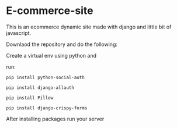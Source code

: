 # E-commerce-site
This is an ecommerce dynamic site made with django and little bit of javascript. 

Downlaod the repository and do the following:

Create a virtual env using python and

run:

`pip install python-social-auth`

`pip install django-allauth`

`pip install Pillow`

`pip install django-crispy-forms`

After installing packages run your server

